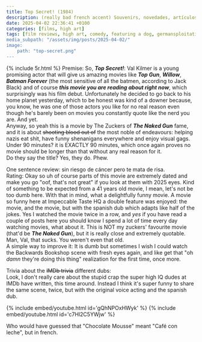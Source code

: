 ```yaml
---
title: Top Secret! (1984)
description: (really bad french accent) Souvenirs, novedades, artículos de coña
date: 2025-04-02 22:36:41 +0100
categories: [films, high art]
tags: [film reviews, high art, comedy, featuring a dog, germansploitation, let's punch our way out, pretty metal, wrong place wrong face, rrrrr, they say the title]
media_subpath: "/assets/img/posts/2025-04-02/"
image:
    path: "top-secret.png"
---
```

{% include 5r.html %}
<span class="reviewsection">Premise:</span> So, ***Top Secret!***: Val Kilmer is a young promising actor that will give us amazing movies like ***Top Gun***, ***Willow***, ***Batman Forever*** (the most sensitive of all the batmen, according to Jack Black) and of course ***this movie you are reading about right now***, which surprisingly was his film debut. Unfortunately he decided to go back to his home planet yesterday, which to be honest was kind of a downer because, you know, he was one of those actors you like for no real reason even though he's barely been on movies you constantly quote like the nerd you are. And yet.<br/>Anyway, so yeah this is a movie by The Zuckers of ***The Naked Gun*** fame, and it is about ~~shooting blood out of~~ the most noble of endeavours: helping nazis eat shit, have funny shenanigans everywhere and enjoy visual gags.<br/>
<span class="reviewsection">Under 90 minutes?</span> it is EXACTLY 90 minutes, which once again proves no movie should be longer than that without any real reason for it.<br/>
<span class="reviewsection">Do they say the title?</span> Yes, they do. Phew.

<span class="reviewsection">One sentence review:</span> sin riesgo de cáncer pero te mata de risa.<br/>
<span class="reviewsection">Rating:</span> Okay so uh of course parts of this movie are extremely dated and make you go "oof, that's not great" if you look at them with 2025 eyes. Kind of something to be expected from a 41 years old movie, I mean, let's not be too dumb here. With that in mind, what a delightfully funny movie. A movie so funny here at Impeccable Taste HQ a double feature was enjoyed: the movie, and the movie, but with the spanish dub which adapts like half of the jokes. Yes I watched the movie twice in a row, and *yes* if you have read a couple of posts here you should know I spend a lot of time every day watching movies, what about it. This is NOT my zuckers' favourite movie (that'd be ***The Naked Gun***), but it is really close and extremely quotable.<br/>Man, Val, that sucks. You weren't even that old.<br/>
<span class="reviewsection">A simple way to improve it:</span> It is dumb but sometimes I wish I could watch the Backwards Bookshop scene with fresh eyes again, and like get that "oh *damn* they're doing this thing" realization for the first time, once more.

<span class="reviewsection">Trivia about the ~~IMDb trivia~~ different dubs:</span><br/>Look, I don't really care about the stupid crap the super high IQ dudes at IMDb have written, this time around. Instead I think it's super funny to share the same scene, twice, but with the original voice acting and the spanish dub.

{% include embed/youtube.html id='gQhNPOxHWyk' %}
{% include embed/youtube.html id='c7Hl2C5YWjw' %}

Who would have guessed that "Chocolate Mousse" meant "Café con leche", but in french.
